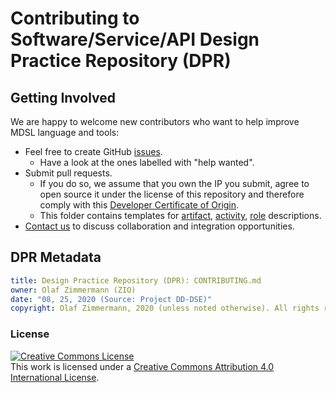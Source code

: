 
# Contributing to Software/Service/API Design Practice Repository (DPR)

## Getting Involved 

We are happy to welcome new contributors who want to help improve MDSL language and tools:

* Feel free to create GitHub [issues](https://github.com/socadk/design-practice-repository/issues). 
    * Have a look at the ones labelled with "help wanted".
* Submit pull requests. <!-- TODO (v2) provide a template, example: <https://github.com/JabRef/jabref/blob/master/.github/PULL_REQUEST_TEMPLATE.md> -->
    * If you do so, we assume that you own the IP you submit, agree to open source it under the license of this repository and therefore comply with this [Developer Certificate of Origin](https://developercertificate.org/). 
    * This folder contains templates for [artifact](DPR-ArtifactTemplate.md), [activity](DPR-ActivityTemplate.md), [role](DPR-RoleTemplate.md) descriptions.
* [Contact us](https://ozimmer.ch/about/) to discuss collaboration and integration opportunities.

<!-- TODO (v2): Please review our contribution rules/code of conduct upfront. Thank you! -->


## DPR Metadata 

```yaml
title: Design Practice Repository (DPR): CONTRIBUTING.md
owner: Olaf Zimmermann (ZIO)
date: "08, 25, 2020 (Source: Project DD-DSE)"
copyright: Olaf Zimmermann, 2020 (unless noted otherwise). All rights reserved.
```

### License

<a rel="license" href="http://creativecommons.org/licenses/by/4.0/"><img alt="Creative Commons License" style="border-width:0" src="https://i.creativecommons.org/l/by/4.0/88x31.png" /></a><br />This work is licensed under a <a rel="license" href="http://creativecommons.org/licenses/by/4.0/">Creative Commons Attribution 4.0 International License</a>.
